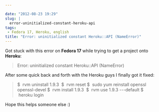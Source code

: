 ```yaml
---

date: "2012-08-23 19:29"
slug: |
  error-uninitialized-constant-heroku-api
tags:
 - Fedora 17, Heroku, english
title: "Error: uninitialized constant Heroku::API (NameError)"
---
```


Got stuck with this error on **Fedora 17** while trying to get a project
onto **Heroku**:

> Error: uninitialized constant Heroku::API (NameError)

After some quick back and forth with the Heroku guys I finally got it
fixed:

> \$  rvm uninstall 1.9.3  \$  rvm reset \$  sudo yum reinstall openssl
> openssl-devel \$  rvm install 1.9.3  \$  rvm use 1.9.3 ---default \$
>  heroku login

Hope this helps someone else :)
